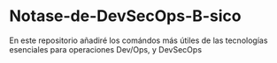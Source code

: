 # Notase-de-DevSecOps-B-sico
En este repositorio añadiré los comándos más útiles de las tecnologías esenciales para operaciones Dev/Ops, y DevSecOps
